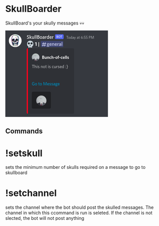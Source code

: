 # SkullBoarder
SkullBoard's your skully messages 💀💀

<img src="ss.png"></img>

## Commands
# !setskull <number>
  sets the minimum number of skulls required on a message to go to skullboard

# !setchannel
  sets the channel where the bot should post the skulled messages. The channel in which this ccommand is run is seleted. If the channel is not slected, the bot will not post anything
